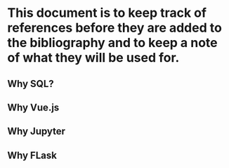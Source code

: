 # This document is to keep track of references before they are added to the bibliography and to keep a note of what they will be used for.

## Why SQL?

## Why Vue.js

## Why Jupyter

## Why FLask
